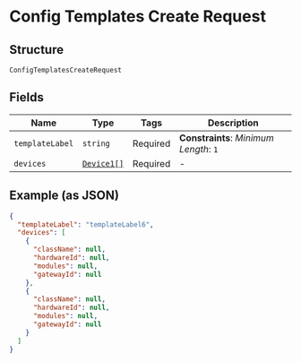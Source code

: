 
# Config Templates Create Request

## Structure

`ConfigTemplatesCreateRequest`

## Fields

| Name | Type | Tags | Description |
|  --- | --- | --- | --- |
| `templateLabel` | `string` | Required | **Constraints**: *Minimum Length*: `1` |
| `devices` | [`Device1[]`](/doc/models/device-1.md) | Required | - |

## Example (as JSON)

```json
{
  "templateLabel": "templateLabel6",
  "devices": [
    {
      "className": null,
      "hardwareId": null,
      "modules": null,
      "gatewayId": null
    },
    {
      "className": null,
      "hardwareId": null,
      "modules": null,
      "gatewayId": null
    }
  ]
}
```

